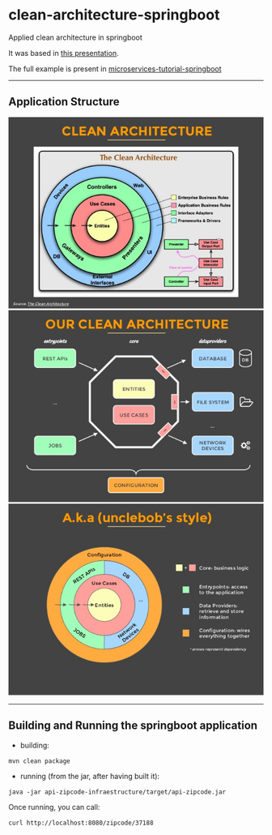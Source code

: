 # clean-architecture-springboot

Applied clean architecture in springboot

It was based in [this presentation](http://www.slideshare.net/mattiabattiston/real-life-clean-architecture-61242830).

The full example is present in [microservices-tutorial-springboot](https://github.com/trevezani/microservices-tutorial-springboot)

***

## Application Structure

<img src="docs/images/clean-architecture-diagram-1.jpg" alt="clean-architecture-diagram-1.jpg">
<img src="docs/images/clean-architecture-diagram-2.jpg" alt="clean-architecture-diagram-2.jpg">
<img src="docs/images/clean-architecture-diagram-3.jpg" alt="clean-architecture-diagram-3.jpg">

***

## Building and Running the springboot application

* building:
```
mvn clean package
```
* running (from the jar, after having built it):
```
java -jar api-zipcode-infraestructure/target/api-zipcode.jar
```

Once running, you can call:
```
curl http://localhost:8080/zipcode/37188
```

